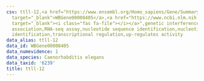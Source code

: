 ```yaml
---
csv: ttll-12,<a href="https://www.ensembl.org/Homo_sapiens/Gene/Summary?db=core;g=WBGene00008405"
  target="_blank">WBGene00008405</a>,<a href="https://www.ncbi.nlm.nih.gov/pubmed/27496166"
  target="_blank"><i class="fas fa-file"></i></a>",genetic interference,functional
  association,RNA-seq assay,nucleotide sequence identification,nucleotide sequence
  identification,transcriptional regulation,up-regulates activity
data_alias: ttll-12
data_id: WBGene00008405
data_numevidence: 1
data_species: Caenorhabditis elegans
data_taxid: '6239'
title: ttll-12
---
```


